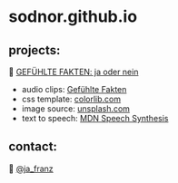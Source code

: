# sodnor.github.io  
## projects:  
🦎  [GEFÜHLTE FAKTEN: ja oder nein](../fakten)  
* audio clips: [Gefühlte Fakten](https://gefuehltefakten.de)  
* css template: [colorlib.com](https://colorlib.com)  
* image source: [unsplash.com](https://unsplash.com/photos/4ePxJT_ffKw)  
* text to speech: [MDN Speech Synthesis](https://developer.mozilla.org/en-US/docs/Web/API/SpeechSynthesisUtterance)

## contact:  
🐤  [@ja_franz](https://twitter.com/ja_franz "Twitter: @ja_franz")  
